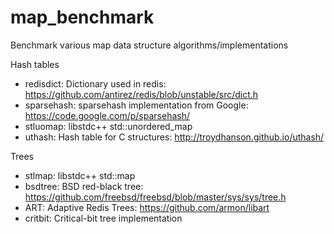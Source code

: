 map_benchmark
=============

Benchmark various map data structure algorithms/implementations

Hash tables
 - redisdict: Dictionary used in redis: https://github.com/antirez/redis/blob/unstable/src/dict.h
 - sparsehash: sparsehash implementation from Google: https://code.google.com/p/sparsehash/
 - stluomap: libstdc++ std::unordered_map
 - uthash: Hash table for C structures: http://troydhanson.github.io/uthash/

Trees
 - stlmap: libstdc++ std::map
 - bsdtree: BSD red-black tree: https://github.com/freebsd/freebsd/blob/master/sys/sys/tree.h
 - ART: Adaptive Redis Trees: https://github.com/armon/libart
 - critbit: Critical-bit tree implementation
